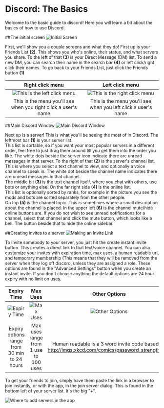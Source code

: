 # Discord: The Basics
Welcome to the basic guide to discord! 
Here you will learn a bit about the basics of how to use Discord.

##The initial screen
![Initial Screen](http://i.imgur.com/tv0ZyzS.png)

First, we'll show you a couple screens and what they do! 
First up is your Friends List **(2)**. 
This shows you who's online, their status, and what servers you share. 
To the left of that **(3)** is your Direct Message (DM) list. 
To send a new DM, you can search their name in the search bar **(4)** or left click/right click their names. 
To go back to your Friends List, just click the Friends button **(1)**

|Right click menu | Left click menu |
|:---:|:---:|
|![This is the left click menu](http://i.imgur.com/1RzL3sV.png)|![This is the right click menu](http://i.imgur.com/eanqya2.png)|
|This is the menu you'll see when you right click a user's name|This is the menu you'll see when you left click a user's name|

##Main Discord Window
![Main Discord Window](http://i.imgur.com/LA4WWSK.png)

Next up is a server! This is what you'll be seeing the most of in Discord. 
The leftmost bar **(1)** is your server list.  
This list is sortable, so if you want your most popular servers in a different order, feel free to just drag them around till you get them into the order you like. 
The white dots beside the server icon indicate there are unread messages in that server. 
To the right of that **(2)** is the server's channel list. 
This is where you select a text channel to view, and optionally a voice channel to speak in. 
The white dot beside the channel name indicates there are unread messages in that channel.  
The middle bit **(3)** is the text channel itself, where you chat with others, use bots or anything else! 
On the far right side **(4)** is the online list.  
This list is optionally sorted by ranks, for example in the picture you see the mods and bots are sorted separately from the other people.  
On top **(5)** is the channel topic. 
This is sometimes where a small description about the channel is placed. 
In the upper left **(6)** is the channel mute/hide online buttons are. 
If you do not wish to see unread notifications for a channel, select that channel and click the mute button, which looks like a bell. 
The button beside that to hide the online sidebar.



##Creating invites to a server
![Making an Invite Link](http://i.imgur.com/MmDNzUS.png)

To invite somebody to your server, you just hit the create instant invite button. This creates a direct link to that text/voice channel.  You can also customize your invites with expiration time, max uses, a human readable url, and temporary membership (This means that they will be removed from the server when they log off discord, unless they are assigned a role.  These options are found in the "Advanced Settings" button when you create an instant invite. If you don't choose anything the default options are 24 hour expiry with no limit on uses. 

|Expiry Time | Max Uses | Other Options|
|:---:|:---:|:---:|
|![Expiry Time](http://i.imgur.com/SMVOqYI.png)|![Max Uses](http://i.imgur.com/w3RT3Xf.png)|![Other Options](http://i.imgur.com/wkKsZ9s.png)|
|Expiry options range from 30 min to 24 hours | Max uses range from 1 use to 100 uses | Human readable is a 3 word invite code based on http://imgs.xkcd.com/comics/password_strength.png | 

To get your friends to join, simply have them paste the link in a browser to join instantly, or with the app, in the join server dialog. This is found in the bottom left of your server list.  It's the big "+". 

![Where to add servers in the app](http://i.imgur.com/vEEhhEz.png)
